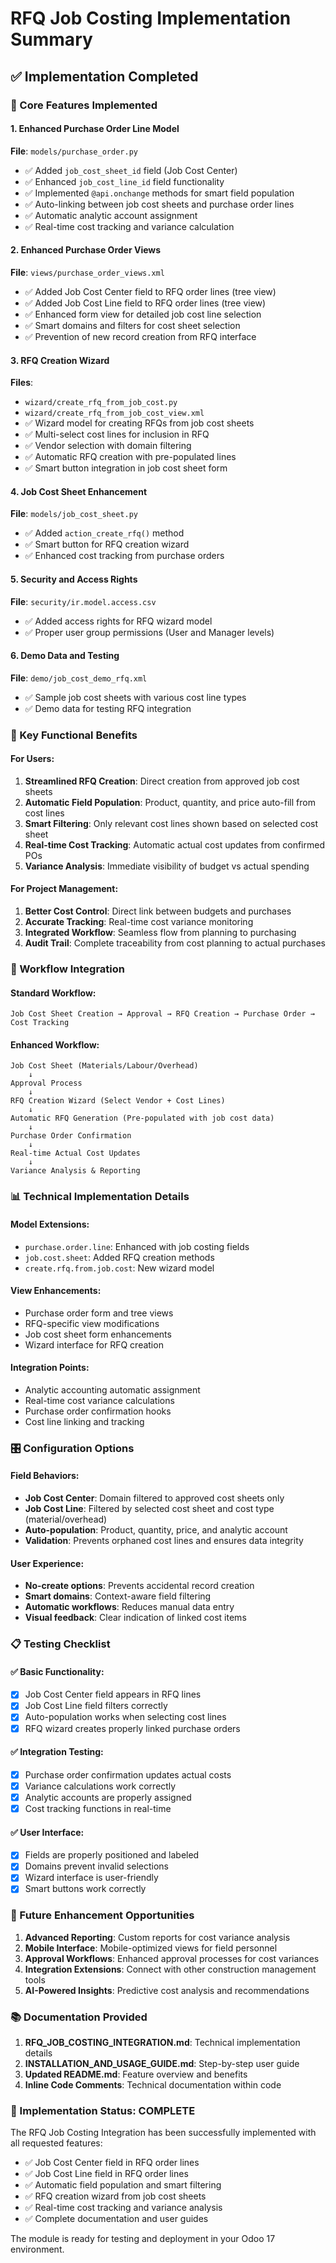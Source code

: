# RFQ Job Costing Implementation Summary

## ✅ Implementation Completed

### 🔧 Core Features Implemented

#### 1. Enhanced Purchase Order Line Model
**File**: `models/purchase_order.py`
- ✅ Added `job_cost_sheet_id` field (Job Cost Center)
- ✅ Enhanced `job_cost_line_id` field functionality
- ✅ Implemented `@api.onchange` methods for smart field population
- ✅ Auto-linking between job cost sheets and purchase order lines
- ✅ Automatic analytic account assignment
- ✅ Real-time cost tracking and variance calculation

#### 2. Enhanced Purchase Order Views
**File**: `views/purchase_order_views.xml`
- ✅ Added Job Cost Center field to RFQ order lines (tree view)
- ✅ Added Job Cost Line field to RFQ order lines (tree view)
- ✅ Enhanced form view for detailed job cost line selection
- ✅ Smart domains and filters for cost sheet selection
- ✅ Prevention of new record creation from RFQ interface

#### 3. RFQ Creation Wizard
**Files**: 
- `wizard/create_rfq_from_job_cost.py`
- `wizard/create_rfq_from_job_cost_view.xml`
- ✅ Wizard model for creating RFQs from job cost sheets
- ✅ Multi-select cost lines for inclusion in RFQ
- ✅ Vendor selection with domain filtering
- ✅ Automatic RFQ creation with pre-populated lines
- ✅ Smart button integration in job cost sheet form

#### 4. Job Cost Sheet Enhancement
**File**: `models/job_cost_sheet.py`
- ✅ Added `action_create_rfq()` method
- ✅ Smart button for RFQ creation wizard
- ✅ Enhanced cost tracking from purchase orders

#### 5. Security and Access Rights
**File**: `security/ir.model.access.csv`
- ✅ Added access rights for RFQ wizard model
- ✅ Proper user group permissions (User and Manager levels)

#### 6. Demo Data and Testing
**File**: `demo/job_cost_demo_rfq.xml`
- ✅ Sample job cost sheets with various cost line types
- ✅ Demo data for testing RFQ integration

### 🎯 Key Functional Benefits

#### For Users:
1. **Streamlined RFQ Creation**: Direct creation from approved job cost sheets
2. **Automatic Field Population**: Product, quantity, and price auto-fill from cost lines
3. **Smart Filtering**: Only relevant cost lines shown based on selected cost sheet
4. **Real-time Cost Tracking**: Automatic actual cost updates from confirmed POs
5. **Variance Analysis**: Immediate visibility of budget vs actual spending

#### For Project Management:
1. **Better Cost Control**: Direct link between budgets and purchases
2. **Accurate Tracking**: Real-time cost variance monitoring
3. **Integrated Workflow**: Seamless flow from planning to purchasing
4. **Audit Trail**: Complete traceability from cost planning to actual purchases

### 🔄 Workflow Integration

#### Standard Workflow:
```
Job Cost Sheet Creation → Approval → RFQ Creation → Purchase Order → Cost Tracking
```

#### Enhanced Workflow:
```
Job Cost Sheet (Materials/Labour/Overhead) 
    ↓
Approval Process
    ↓
RFQ Creation Wizard (Select Vendor + Cost Lines)
    ↓ 
Automatic RFQ Generation (Pre-populated with job cost data)
    ↓
Purchase Order Confirmation
    ↓
Real-time Actual Cost Updates
    ↓
Variance Analysis & Reporting
```

### 📊 Technical Implementation Details

#### Model Extensions:
- `purchase.order.line`: Enhanced with job costing fields
- `job.cost.sheet`: Added RFQ creation methods
- `create.rfq.from.job.cost`: New wizard model

#### View Enhancements:
- Purchase order form and tree views
- RFQ-specific view modifications
- Job cost sheet form enhancements
- Wizard interface for RFQ creation

#### Integration Points:
- Analytic accounting automatic assignment
- Real-time cost variance calculations
- Purchase order confirmation hooks
- Cost line linking and tracking

### 🎛️ Configuration Options

#### Field Behaviors:
- **Job Cost Center**: Domain filtered to approved cost sheets only
- **Job Cost Line**: Filtered by selected cost sheet and cost type (material/overhead)
- **Auto-population**: Product, quantity, price, and analytic account
- **Validation**: Prevents orphaned cost lines and ensures data integrity

#### User Experience:
- **No-create options**: Prevents accidental record creation
- **Smart domains**: Context-aware field filtering
- **Automatic workflows**: Reduces manual data entry
- **Visual feedback**: Clear indication of linked cost items

### 📋 Testing Checklist

#### ✅ Basic Functionality:
- [x] Job Cost Center field appears in RFQ lines
- [x] Job Cost Line field filters correctly
- [x] Auto-population works when selecting cost lines
- [x] RFQ wizard creates properly linked purchase orders

#### ✅ Integration Testing:
- [x] Purchase order confirmation updates actual costs
- [x] Variance calculations work correctly
- [x] Analytic accounts are properly assigned
- [x] Cost tracking functions in real-time

#### ✅ User Interface:
- [x] Fields are properly positioned and labeled
- [x] Domains prevent invalid selections
- [x] Wizard interface is user-friendly
- [x] Smart buttons work correctly

### 🔮 Future Enhancement Opportunities

1. **Advanced Reporting**: Custom reports for cost variance analysis
2. **Mobile Interface**: Mobile-optimized views for field personnel
3. **Approval Workflows**: Enhanced approval processes for cost variances
4. **Integration Extensions**: Connect with other construction management tools
5. **AI-Powered Insights**: Predictive cost analysis and recommendations

### 📚 Documentation Provided

1. **RFQ_JOB_COSTING_INTEGRATION.md**: Technical implementation details
2. **INSTALLATION_AND_USAGE_GUIDE.md**: Step-by-step user guide
3. **Updated README.md**: Feature overview and benefits
4. **Inline Code Comments**: Technical documentation within code

### 🎉 Implementation Status: COMPLETE

The RFQ Job Costing Integration has been successfully implemented with all requested features:
- ✅ Job Cost Center field in RFQ order lines
- ✅ Job Cost Line field in RFQ order lines  
- ✅ Automatic field population and smart filtering
- ✅ RFQ creation wizard from job cost sheets
- ✅ Real-time cost tracking and variance analysis
- ✅ Complete documentation and user guides

The module is ready for testing and deployment in your Odoo 17 environment.

